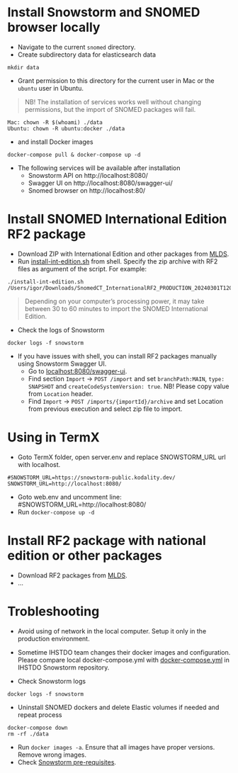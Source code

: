 # Install Snowstorm and SNOMED browser locally

- Navigate to the current `snomed` directory.
- Create subdirectory data for elasticsearch data
```
mkdir data
```

- Grant permission to this directory for the current user in Mac or the `ubuntu` user in Ubuntu. 

> NB! The installation of services works well without changing permissions, but the import of SNOMED packages will fail.

```
Mac: chown -R $(whoami) ./data
Ubuntu: chown -R ubuntu:docker ./data
```

- and install Docker images
```
docker-compose pull & docker-compose up -d
```

- The following services will be available after installation
  - Snowstorm API on http://localhost:8080/
  - Swagger UI on http://localhost:8080/swagger-ui/
  - Snomed browser on http://localhost:80/


# Install SNOMED International Edition RF2 package
- Download ZIP with International Edition and other packages from [MLDS](https://mlds.ihtsdotools.org).
- Run [install-int-edition.sh](install-int-edition.sh) from shell. Specify the zip archive with RF2 files as argument of the script. For example:

```
./install-int-edition.sh /Users/igor/Downloads/SnomedCT_InternationalRF2_PRODUCTION_20240301T120000Z.zip
```

> Depending on your computer’s processing power, it may take between 30 to 60 minutes to import the SNOMED International Edition.

- Check the logs of Snowstorm
```
docker logs -f snowstorm
```

- If you have issues with shell, you can install RF2 packages manually using Snowstorm Swagger UI.
  - Go to [localhost:8080/swagger-ui](http://localhost:8080/swagger-ui).
  - Find section `Import` -> `POST /import` and set `branchPath:MAIN`, `type: SNAPSHOT` and `createCodeSystemVersion: true`. NB! Please copy value from `Location` header.
  - Find `Import` -> `POST /imports/{importId}/archive` and set Location from previous execution and select zip file to import.

# Using in TermX
- Goto TermX folder, open server.env and replace SNOWSTORM_URL url with localhost.
```
#SNOWSTORM_URL=https://snowstorm-public.kodality.dev/
SNOWSTORM_URL=http://localhost:8080/
```
- Goto web.env and uncomment line: #SNOWSTORM_URL=http://localhost:8080/ 
- Run `docker-compose up -d`



# Install RF2 package with national edition or other packages
- Download RF2 packages from [MLDS](https://mlds.ihtsdotools.org).
- ...


# Trobleshooting
- Avoid using of network in the local computer. Setup it only in the production environment.

- Sometime IHSTDO team changes their docker images and configuration. Please compare local docker-compose.yml with [docker-compose.yml](https://github.com/IHTSDO/snowstorm/blob/master/docker-compose.yml) in IHSTDO Snowstorm repository.
- Check Snowstorm logs
```
docker logs -f snowstorm
```

- Uninstall SNOMED dockers and delete Elastic volumes if needed and repeat process
```
docker-compose down 
rm -rf ./data
```
- Run `docker images -a`. Ensure that all images have proper versions. Remove wrong images.
- Check [Snowstorm pre-requisites](https://github.com/IHTSDO/snowstorm/blob/master/docs/using-docker.md#pre-requisites).